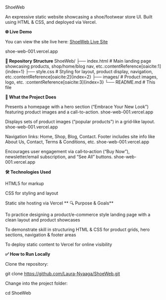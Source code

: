 ShoeWeb

An expressive static website showcasing a shoe/footwear store UI. Built using HTML & CSS, and deployed via Vercel.

**🌐 Live Demo**

You can view the site live here:
[ShoeWeb Live Site](https://shoe-web-001.vercel.app/)
 
shoe-web-001.vercel.app

**📁 Repository Structure**
ShoeWeb/
├── index.html       # Main landing page showcasing products, shop/home/blog nav, etc.:contentReference[oaicite:1]{index=1}
├── style.css        # Styling for layout, product display, navigation, etc.:contentReference[oaicite:2]{index=2}
├── images/          # Product images, logo, etc. :contentReference[oaicite:3]{index=3}
└── README.md        # This file

**🎯 What the Project Does**

Presents a homepage with a hero section (“Embrace Your New Look”) featuring product images and a call-to-action. 
shoe-web-001.vercel.app

Displays sets of product images (“popular products”) in a grid‐like layout. 
shoe-web-001.vercel.app

Navigation links: Home, Shop, Blog, Contact. Footer includes site info like About Us, Contact, Terms & Conditions, etc. 
shoe-web-001.vercel.app

Encourages user engagement via call‐to‐action (“Buy Now”), newsletter/email subscription, and “See All” buttons. 
shoe-web-001.vercel.app

**🛠 Technologies Used**

HTML5 for markup

CSS for styling and layout

Static site hosting via Vercel
**
🔍 Purpose & Goals**

To practice designing a product/e-commerce style landing page with a clean layout and product showcases

To demonstrate skill in structuring HTML & CSS for product grids, hero sections, navigation & footer areas

To deploy static content to Vercel for online visibility

**✅ How to Run Locally**

Clone the repository:

git clone https://github.com/Laura-Nyaaga/ShoeWeb.git


Change into the project folder:

cd ShoeWeb
